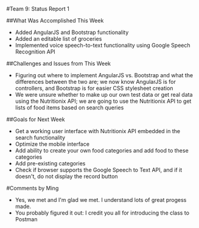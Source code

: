 #Team 9: Status Report 1

##What Was Accomplished This Week
* Added AngularJS and Bootstrap functionality
* Added an editable list of groceries
* Implemented voice speech-to-text functionality using Google Speech Recognition 
API

##Challenges and Issues from This Week
* Figuring out where to implement AngularJS vs. Bootstrap and what the
differences between the two are; we now know AngularJS is for controllers, and
Bootstrap is for easier CSS stylesheet creation 
* We were unsure whether to make up our own test data or get real data using
the Nutritionix API; we are going to use the Nutritionix API to get lists of
food items based on search queries

##Goals for Next Week
* Get a working user interface with Nutritionix API embedded in the search
functionality
* Optimize the mobile interface
* Add ability to create your own food categories and add food to these 
categories
* Add pre-existing categories
* Check if browser supports the Google Speech to Text API, and if it doesn't,
do not display the record button

#Comments by Ming
* Yes, we met and I'm glad we met.  I understand lots of great progess made.
* You probably figured it out: I credit you all for introducing the class to Postman
